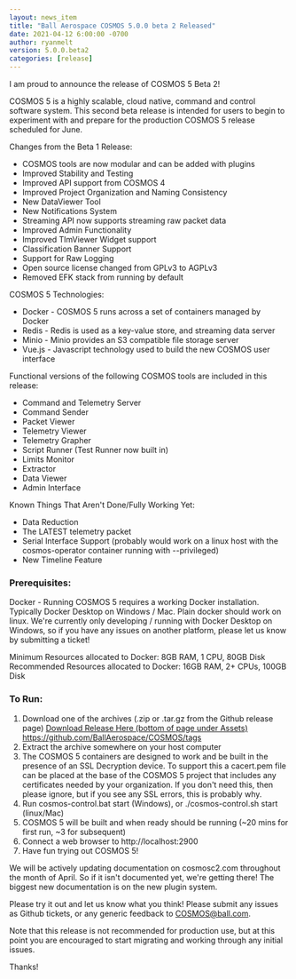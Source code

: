 ```yaml
---
layout: news_item
title: "Ball Aerospace COSMOS 5.0.0 beta 2 Released"
date: 2021-04-12 6:00:00 -0700
author: ryanmelt
version: 5.0.0.beta2
categories: [release]
---
```


I am proud to announce the release of COSMOS 5 Beta 2!

COSMOS 5 is a highly scalable, cloud native, command and control software system. This second beta release is intended for users to begin to experiment with and prepare for the production COSMOS 5 release scheduled for June.

Changes from the Beta 1 Release:

- COSMOS tools are now modular and can be added with plugins
- Improved Stability and Testing
- Improved API support from COSMOS 4
- Improved Project Organization and Naming Consistency
- New DataViewer Tool
- New Notifications System
- Streaming API now supports streaming raw packet data
- Improved Admin Functionality
- Improved TlmViewer Widget support
- Classification Banner Support
- Support for Raw Logging
- Open source license changed from GPLv3 to AGPLv3
- Removed EFK stack from running by default

COSMOS 5 Technologies:

- Docker - COSMOS 5 runs across a set of containers managed by Docker
- Redis - Redis is used as a key-value store, and streaming data server
- Minio - Minio provides an S3 compatible file storage server
- Vue.js - Javascript technology used to build the new COSMOS user interface

Functional versions of the following COSMOS tools are included in this release:

- Command and Telemetry Server
- Command Sender
- Packet Viewer
- Telemetry Viewer
- Telemetry Grapher
- Script Runner (Test Runner now built in)
- Limits Monitor
- Extractor
- Data Viewer
- Admin Interface

Known Things That Aren't Done/Fully Working Yet:

- Data Reduction
- The LATEST telemetry packet
- Serial Interface Support (probably would work on a linux host with the cosmos-operator container running with --privileged)
- New Timeline Feature

### Prerequisites:

Docker - Running COSMOS 5 requires a working Docker installation. Typically Docker Desktop on Windows / Mac. Plain docker should work on linux. We're currently only developing / running with Docker Desktop on Windows, so if you have any issues on another platform, please let us know by submitting a ticket!

Minimum Resources allocated to Docker: 8GB RAM, 1 CPU, 80GB Disk
Recommended Resources allocated to Docker: 16GB RAM, 2+ CPUs, 100GB Disk

### To Run:

1. Download one of the archives (.zip or .tar.gz from the Github release page) [Download Release Here (bottom of page under Assets)](https://github.com/BallAerospace/COSMOS/releases/tag/v5.0.0.beta.2)
https://github.com/BallAerospace/COSMOS/tags
2. Extract the archive somewhere on your host computer
3. The COSMOS 5 containers are designed to work and be built in the presence of an SSL Decryption device. To support this a cacert.pem file can be placed at the base of the COSMOS 5 project that includes any certificates needed by your organization. If you don't need this, then please ignore, but if you see any SSL errors, this is probably why.
4. Run cosmos-control.bat start (Windows), or ./cosmos-control.sh start (linux/Mac)
5. COSMOS 5 will be built and when ready should be running (~20 mins for first run, ~3 for subsequent)
6. Connect a web browser to http://localhost:2900
7. Have fun trying out COSMOS 5!

We will be actively updating documentation on cosmosc2.com throughout the month of April. So if it isn't documented yet, we're getting there! The biggest new documentation is on the new plugin system.

Please try it out and let us know what you think! Please submit any issues as Github tickets, or any generic feedback to COSMOS@ball.com.

Note that this release is not recommended for production use, but at this point you are encouraged to start migrating and working through any initial issues.

Thanks!
